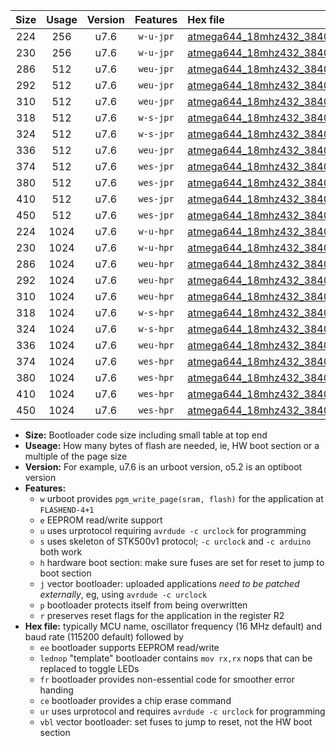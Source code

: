 |Size|Usage|Version|Features|Hex file|
|:-:|:-:|:-:|:-:|:--|
|224|256|u7.6|`w-u-jpr`|[atmega644_18mhz432_38400bps_ur_vbl.hex](https://raw.githubusercontent.com/stefanrueger/urboot/main/bootloaders/atmega644/fcpu_18mhz432/38400_bps/atmega644_18mhz432_38400bps_ur_vbl.hex)|
|230|256|u7.6|`w-u-jpr`|[atmega644_18mhz432_38400bps_lednop_ur_vbl.hex](https://raw.githubusercontent.com/stefanrueger/urboot/main/bootloaders/atmega644/fcpu_18mhz432/38400_bps/atmega644_18mhz432_38400bps_lednop_ur_vbl.hex)|
|286|512|u7.6|`weu-jpr`|[atmega644_18mhz432_38400bps_ee_ur_vbl.hex](https://raw.githubusercontent.com/stefanrueger/urboot/main/bootloaders/atmega644/fcpu_18mhz432/38400_bps/atmega644_18mhz432_38400bps_ee_ur_vbl.hex)|
|292|512|u7.6|`weu-jpr`|[atmega644_18mhz432_38400bps_ee_lednop_ur_vbl.hex](https://raw.githubusercontent.com/stefanrueger/urboot/main/bootloaders/atmega644/fcpu_18mhz432/38400_bps/atmega644_18mhz432_38400bps_ee_lednop_ur_vbl.hex)|
|310|512|u7.6|`weu-jpr`|[atmega644_18mhz432_38400bps_ee_lednop_fr_ur_vbl.hex](https://raw.githubusercontent.com/stefanrueger/urboot/main/bootloaders/atmega644/fcpu_18mhz432/38400_bps/atmega644_18mhz432_38400bps_ee_lednop_fr_ur_vbl.hex)|
|318|512|u7.6|`w-s-jpr`|[atmega644_18mhz432_38400bps_vbl.hex](https://raw.githubusercontent.com/stefanrueger/urboot/main/bootloaders/atmega644/fcpu_18mhz432/38400_bps/atmega644_18mhz432_38400bps_vbl.hex)|
|324|512|u7.6|`w-s-jpr`|[atmega644_18mhz432_38400bps_lednop_vbl.hex](https://raw.githubusercontent.com/stefanrueger/urboot/main/bootloaders/atmega644/fcpu_18mhz432/38400_bps/atmega644_18mhz432_38400bps_lednop_vbl.hex)|
|336|512|u7.6|`weu-jpr`|[atmega644_18mhz432_38400bps_ee_lednop_fr_ce_ur_vbl.hex](https://raw.githubusercontent.com/stefanrueger/urboot/main/bootloaders/atmega644/fcpu_18mhz432/38400_bps/atmega644_18mhz432_38400bps_ee_lednop_fr_ce_ur_vbl.hex)|
|374|512|u7.6|`wes-jpr`|[atmega644_18mhz432_38400bps_ee_vbl.hex](https://raw.githubusercontent.com/stefanrueger/urboot/main/bootloaders/atmega644/fcpu_18mhz432/38400_bps/atmega644_18mhz432_38400bps_ee_vbl.hex)|
|380|512|u7.6|`wes-jpr`|[atmega644_18mhz432_38400bps_ee_lednop_vbl.hex](https://raw.githubusercontent.com/stefanrueger/urboot/main/bootloaders/atmega644/fcpu_18mhz432/38400_bps/atmega644_18mhz432_38400bps_ee_lednop_vbl.hex)|
|410|512|u7.6|`wes-jpr`|[atmega644_18mhz432_38400bps_ee_lednop_fr_vbl.hex](https://raw.githubusercontent.com/stefanrueger/urboot/main/bootloaders/atmega644/fcpu_18mhz432/38400_bps/atmega644_18mhz432_38400bps_ee_lednop_fr_vbl.hex)|
|450|512|u7.6|`wes-jpr`|[atmega644_18mhz432_38400bps_ee_lednop_fr_ce_vbl.hex](https://raw.githubusercontent.com/stefanrueger/urboot/main/bootloaders/atmega644/fcpu_18mhz432/38400_bps/atmega644_18mhz432_38400bps_ee_lednop_fr_ce_vbl.hex)|
|224|1024|u7.6|`w-u-hpr`|[atmega644_18mhz432_38400bps_ur.hex](https://raw.githubusercontent.com/stefanrueger/urboot/main/bootloaders/atmega644/fcpu_18mhz432/38400_bps/atmega644_18mhz432_38400bps_ur.hex)|
|230|1024|u7.6|`w-u-hpr`|[atmega644_18mhz432_38400bps_lednop_ur.hex](https://raw.githubusercontent.com/stefanrueger/urboot/main/bootloaders/atmega644/fcpu_18mhz432/38400_bps/atmega644_18mhz432_38400bps_lednop_ur.hex)|
|286|1024|u7.6|`weu-hpr`|[atmega644_18mhz432_38400bps_ee_ur.hex](https://raw.githubusercontent.com/stefanrueger/urboot/main/bootloaders/atmega644/fcpu_18mhz432/38400_bps/atmega644_18mhz432_38400bps_ee_ur.hex)|
|292|1024|u7.6|`weu-hpr`|[atmega644_18mhz432_38400bps_ee_lednop_ur.hex](https://raw.githubusercontent.com/stefanrueger/urboot/main/bootloaders/atmega644/fcpu_18mhz432/38400_bps/atmega644_18mhz432_38400bps_ee_lednop_ur.hex)|
|310|1024|u7.6|`weu-hpr`|[atmega644_18mhz432_38400bps_ee_lednop_fr_ur.hex](https://raw.githubusercontent.com/stefanrueger/urboot/main/bootloaders/atmega644/fcpu_18mhz432/38400_bps/atmega644_18mhz432_38400bps_ee_lednop_fr_ur.hex)|
|318|1024|u7.6|`w-s-hpr`|[atmega644_18mhz432_38400bps.hex](https://raw.githubusercontent.com/stefanrueger/urboot/main/bootloaders/atmega644/fcpu_18mhz432/38400_bps/atmega644_18mhz432_38400bps.hex)|
|324|1024|u7.6|`w-s-hpr`|[atmega644_18mhz432_38400bps_lednop.hex](https://raw.githubusercontent.com/stefanrueger/urboot/main/bootloaders/atmega644/fcpu_18mhz432/38400_bps/atmega644_18mhz432_38400bps_lednop.hex)|
|336|1024|u7.6|`weu-hpr`|[atmega644_18mhz432_38400bps_ee_lednop_fr_ce_ur.hex](https://raw.githubusercontent.com/stefanrueger/urboot/main/bootloaders/atmega644/fcpu_18mhz432/38400_bps/atmega644_18mhz432_38400bps_ee_lednop_fr_ce_ur.hex)|
|374|1024|u7.6|`wes-hpr`|[atmega644_18mhz432_38400bps_ee.hex](https://raw.githubusercontent.com/stefanrueger/urboot/main/bootloaders/atmega644/fcpu_18mhz432/38400_bps/atmega644_18mhz432_38400bps_ee.hex)|
|380|1024|u7.6|`wes-hpr`|[atmega644_18mhz432_38400bps_ee_lednop.hex](https://raw.githubusercontent.com/stefanrueger/urboot/main/bootloaders/atmega644/fcpu_18mhz432/38400_bps/atmega644_18mhz432_38400bps_ee_lednop.hex)|
|410|1024|u7.6|`wes-hpr`|[atmega644_18mhz432_38400bps_ee_lednop_fr.hex](https://raw.githubusercontent.com/stefanrueger/urboot/main/bootloaders/atmega644/fcpu_18mhz432/38400_bps/atmega644_18mhz432_38400bps_ee_lednop_fr.hex)|
|450|1024|u7.6|`wes-hpr`|[atmega644_18mhz432_38400bps_ee_lednop_fr_ce.hex](https://raw.githubusercontent.com/stefanrueger/urboot/main/bootloaders/atmega644/fcpu_18mhz432/38400_bps/atmega644_18mhz432_38400bps_ee_lednop_fr_ce.hex)|

- **Size:** Bootloader code size including small table at top end
- **Useage:** How many bytes of flash are needed, ie, HW boot section or a multiple of the page size
- **Version:** For example, u7.6 is an urboot version, o5.2 is an optiboot version
- **Features:**
  + `w` urboot provides `pgm_write_page(sram, flash)` for the application at `FLASHEND-4+1`
  + `e` EEPROM read/write support
  + `u` uses urprotocol requiring `avrdude -c urclock` for programming
  + `s` uses skeleton of STK500v1 protocol; `-c urclock` and `-c arduino` both work
  + `h` hardware boot section: make sure fuses are set for reset to jump to boot section
  + `j` vector bootloader: uploaded applications *need to be patched externally*, eg, using `avrdude -c urclock`
  + `p` bootloader protects itself from being overwritten
  + `r` preserves reset flags for the application in the register R2
- **Hex file:** typically MCU name, oscillator frequency (16 MHz default) and baud rate (115200 default) followed by
  + `ee` bootloader supports EEPROM read/write
  + `lednop` "template" bootloader contains `mov rx,rx` nops that can be replaced to toggle LEDs
  + `fr` bootloader provides non-essential code for smoother error handing
  + `ce` bootloader provides a chip erase command
  + `ur` uses urprotocol and requires `avrdude -c urclock` for programming
  + `vbl` vector bootloader: set fuses to jump to reset, not the HW boot section
